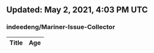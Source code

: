 ## Updated: May 2, 2021, 4:03 PM UTC


### indeedeng/Mariner-Issue-Collector
|**Title**|**Age**|
|:----|:----|